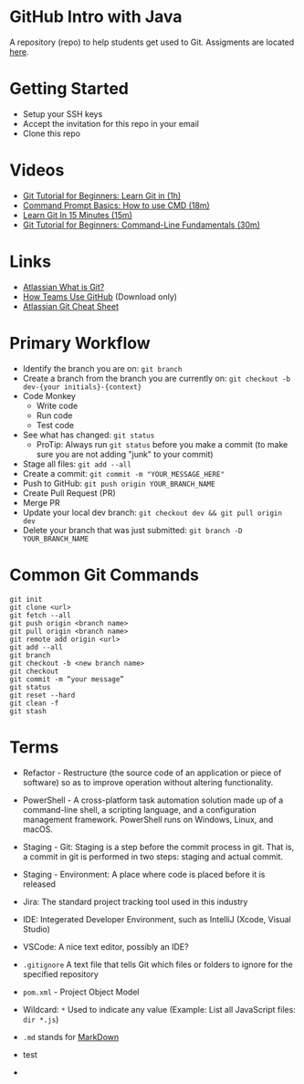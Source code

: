 # GitHub Intro with Java
A repository (repo) to help students get used to Git.  Assigments are located [here](assignments.md).

# Getting Started
- Setup your SSH keys
- Accept the invitation for this repo in your email
- Clone this repo 

# Videos
- [Git Tutorial for Beginners: Learn Git in (1h)](https://youtu.be/8JJ101D3knE)
- [Command Prompt Basics: How to use CMD (18m)](https://youtu.be/A3nwRCV-bTU)
- [Learn Git In 15 Minutes (15m)](https://youtu.be/USjZcfj8yxE)
- [Git Tutorial for Beginners: Command-Line Fundamentals (30m)](https://youtu.be/HVsySz-h9r4)

# Links
- [Atlassian What is Git?](https://www.atlassian.com/git/tutorials/what-is-git)
- [How Teams Use GitHub](./docs/Intro-to-GitHub.pptx) (Download only)
- [Atlassian Git Cheat Sheet](./docs/SWTM-2088_Atlassian-Git-Cheatsheet.pdf)

# Primary Workflow
- Identify the branch you are on: `git branch`
- Create a branch from the branch you are currently on: `git checkout -b dev-{your initials}-{context}`
- Code Monkey 
  - Write code
  - Run code 
  - Test code
- See what has changed: `git status`
  - ProTip: Always run `git status` before you make a commit (to make sure you are not adding "junk" to your commit)
- Stage all files: `git add --all`
- Create a commit: `git commit -m "YOUR_MESSAGE_HERE"`
- Push to GitHub: `git push origin YOUR_BRANCH_NAME`
- Create Pull Request (PR)
- Merge PR
- Update your local dev branch: `git checkout dev && git pull origin dev`
- Delete your branch that was just submitted: `git branch -D YOUR_BRANCH_NAME`

# Common Git Commands
```
git init
git clone <url>
git fetch --all
git push origin <branch name>
git pull origin <branch name>
git remote add origin <url>
git add --all
git branch
git checkout -b <new branch name>
git checkout
git commit -m “your message”
git status
git reset --hard
git clean -f
git stash
```

# Terms
- Refactor - Restructure (the source code of an application or piece of software) so as to
improve operation without altering functionality.
- PowerShell - A cross-platform task automation solution made up of a command-line shell, a scripting language, and a configuration management framework.
PowerShell runs on Windows, Linux, and macOS.
- Staging - Git: Staging is a step before the commit process in git. That is, a commit in git is performed in two steps:
staging and actual commit.
- Staging - Environment: A place where code is placed before it is released
- Jira: The standard project tracking tool used in this industry
- IDE: Integerated Developer Environment, such as IntelliJ (Xcode, Visual Studio)
- VSCode: A nice text editor, possibly an IDE?
- `.gitignore` A text file that tells Git which files or folders to ignore for the specified repository
- `pom.xml` - Project Object Model
- Wildcard: `*` Used to indicate any value (Example: List all JavaScript files: `dir *.js`)
- `.md` stands for [MarkDown](https://www.markdownguide.org/basic-syntax/) 

- test
- 
